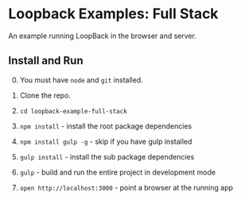 # Loopback Examples: Full Stack

An example running LoopBack in the browser and server.

## Install and Run

0. You must have `node` and `git` installed.

1. Clone the repo.

2. `cd loopback-example-full-stack`

3. `npm install` - install the root package dependencies

4. `npm install gulp -g` - skip if you have gulp installed

5. `gulp install` - install the sub package dependencies

6. `gulp` - build and run the entire project in development mode

7. `open http://localhost:3000` - point a browser at the running app
